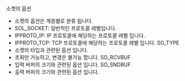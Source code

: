 소켓의 옵션
- 소켓의 옵션은 계층별로 분류 됩니다.
- SOL_SOCKET: 일반적인 프로토콜 레벨입니다.
- IPPROTO_IP: IP 프로토콜에 해당하는 프로토콜 레벨 입니다.
- IPPROTO_TCP: TCP 프로토콜에 해당하는 프로토콜 레벨 입니다.
SO_TYPE
- 소켓의 타입과 관련된 옵션 입니다.
- 조회만 가능하고, 변경은 불가능 합니다.
SO_RCVBUF
- 입력 버퍼의 크기와 관련된 옵션 입니다.
SO_SNDBUF
- 출력 버퍼의 크기와 관련된 옵션 입니다.
